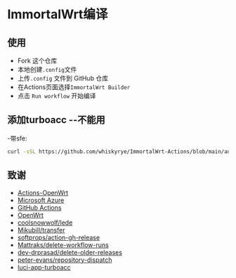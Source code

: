 # ImmortalWrt编译
## 使用

- Fork 这个仓库
- 本地创建`.config`文件
- 上传`.config` 文件到 GitHub 仓库
- 在Actions页面选择`ImmortalWrt Builder`
- 点击 `Run workflow` 开始编译

## 添加turboacc --不能用

-带sfe:
 ```bash
 curl -sSL https://github.com/whiskyrye/ImmortalWrt-Actions/blob/main/add_turboacc.sh -o add_turboacc.sh && bash add_turboacc.sh
```

## 致谢

- [Actions-OpenWrt](https://github.com/P3TERX/Actions-OpenWrt)
- [Microsoft Azure](https://azure.microsoft.com)
- [GitHub Actions](https://github.com/features/actions)
- [OpenWrt](https://github.com/openwrt/openwrt)
- [coolsnowwolf/lede](https://github.com/coolsnowwolf/lede)
- [Mikubill/transfer](https://github.com/Mikubill/transfer)
- [softprops/action-gh-release](https://github.com/softprops/action-gh-release)
- [Mattraks/delete-workflow-runs](https://github.com/Mattraks/delete-workflow-runs)
- [dev-drprasad/delete-older-releases](https://github.com/dev-drprasad/delete-older-releases)
- [peter-evans/repository-dispatch](https://github.com/peter-evans/repository-dispatch)
- [luci-app-turboacc](https://github.com/chenmozhijin/turboacc)

